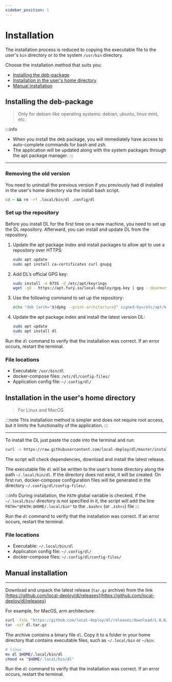 ```yaml
---
sidebar_position: 1
---
```


# Installation

The installation process is reduced to copying the executable file to the user's `bin` directory or to the system `/usr/bin` directory.

Choose the installation method that suits you:

- [Installing the deb-package](#installing-the-deb-package)
- [Installation in the user's home directory](#installation-in-the-users-home-directory)
- [Manual installation](#manual-installation)

## Installing the deb-package

> Only for debian-like operating systems: debian, ubuntu, linux mint, etc.

:::info
- When you install the deb package, you will immediately have access to auto-complete commands for bash and zsh.
- The application will be updated along with the system packages through the apt package manager.
:::

---

### Removing the old version

You need to uninstall the previous version if you previously had dl installed in the user's home directory via the install bash script.

```bash
cd ~ && rm -rf .local/bin/dl .config/dl
```

### Set up the repository

Before you install DL for the first time on a new machine, you need to set up the DL repository. Afterward, you can install and update DL from the repository.

1. Update the apt package index and install packages to allow apt to use a repository over HTTPS:

    ```bash
    sudo apt update
    sudo apt install ca-certificates curl gnupg
    ```
2. Add DL’s official GPG key:

    ```bash
    sudo install -m 0755 -d /etc/apt/keyrings
    wget -qO - https://apt.fury.io/local-deploy/gpg.key | gpg --dearmor | sudo tee /etc/apt/keyrings/dl.gpg > /dev/null
    ```
3. Use the following command to set up the repository:

    ```bash
    echo "deb [arch="$(dpkg --print-architecture)" signed-by=/etc/apt/keyrings/dl.gpg] https://apt.fury.io/local-deploy/ /" | sudo tee /etc/apt/sources.list.d/dl.list > /dev/null
    ```
4. Update the apt package index and install the latest version DL:

    ```bash
    sudo apt update
    sudo apt install dl
    ```

Run the `dl` command to verify that the installation was correct. If an error occurs, restart the terminal.

### File locations

- Executable: `/usr/bin/dl`
- docker-compose files: `/etc/dl/config-files/`
- Application config file: `~/.config/dl/`

## Installation in the user's home directory

> For Linux and MacOS

:::note
This installation method is simpler and does not require root access, but it limits the functionality of the application.
:::

---

To install the DL just paste the code into the terminal and run:

```bash
curl -s https://raw.githubusercontent.com/local-deploy/dl/master/install_dl.sh | bash
```

The script will check dependencies, download and install the latest release.

The executable file `dl` will be written to the user's home directory along the path `~/.local/bin/dl`. If the directory does not exist, it will be created. 
On first run, docker-compose configuration files will be generated in the directory `~/.config/dl/config-files/`.

:::info
During installation, the `PATH` global variable is checked, if the `~/.local/bin/` directory is not specified in it, the script will add the line `PATH="$PATH:$HOME/.local/bin"` to the `.bashrc` (or `.zshrc`) file
:::

Run the `dl` command to verify that the installation was correct. If an error occurs, restart the terminal.

### File locations

- Executable: `~/.local/bin/dl`
- Application config file: `~/.config/dl/`
- docker-compose files: `~/.config/dl/config-files/`

## Manual installation

---

Download and unpack the latest release (`tar.gz` archive) from the link [https://github.com/local-deploy/dl/releases](https://github.com/local-deploy/dl/releases)

For example, for MacOS, arm architecture:

```bash
curl -fsSL "https://github.com/local-deploy/dl/releases/download/1.0.0/dl-1.0.0-darwin-arm64.tar.gz" -o "dl.tar.gz"
tar -xzf dl.tar.gz
```

The archive contains a binary file `dl`. Copy it to a folder in your home directory that contains executable files, such as `~/.local/bin` or `~/bin`.

```bash
# linux
mv dl $HOME/.local/bin/dl
chmod +x "$HOME/.local/bin/dl"
```

Run the `dl` command to verify that the installation was correct. If an error occurs, restart the terminal.
